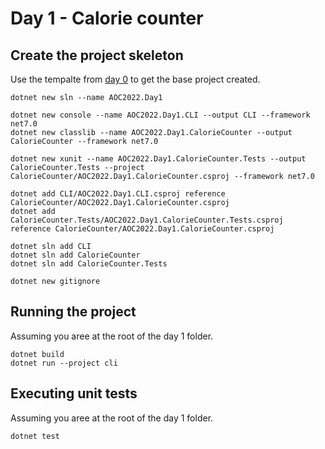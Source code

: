 # Day 1 - Calorie counter

## Create the project skeleton

Use the tempalte from [day 0](../day0/README.md) to get the base project created.


```
dotnet new sln --name AOC2022.Day1

dotnet new console --name AOC2022.Day1.CLI --output CLI --framework net7.0
dotnet new classlib --name AOC2022.Day1.CalorieCounter --output CalorieCounter --framework net7.0

dotnet new xunit --name AOC2022.Day1.CalorieCounter.Tests --output CalorieCounter.Tests --project CalorieCounter/AOC2022.Day1.CalorieCounter.csproj --framework net7.0

dotnet add CLI/AOC2022.Day1.CLI.csproj reference CalorieCounter/AOC2022.Day1.CalorieCounter.csproj
dotnet add CalorieCounter.Tests/AOC2022.Day1.CalorieCounter.Tests.csproj reference CalorieCounter/AOC2022.Day1.CalorieCounter.csproj

dotnet sln add CLI
dotnet sln add CalorieCounter
dotnet sln add CalorieCounter.Tests

dotnet new gitignore
```

## Running the project

Assuming you aree at the root of the day 1 folder.

``` 
dotnet build
dotnet run --project cli
```

## Executing unit tests

Assuming you aree at the root of the day 1 folder.

```
dotnet test
```
